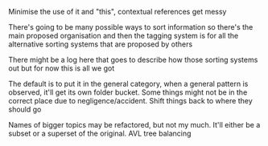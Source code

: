 Minimise the use of it and "this", contextual references get messy

There's going to be many possible ways to sort information so there's the main proposed organisation and then the tagging system is for all the alternative sorting systems that are proposed by others

There might be a log here that goes to describe how those sorting systems out but for now this is all we got

The default is to put it in the general category, when a general pattern is observed, it'll get its own folder bucket. Some things might not be in the correct place due to negligence/accident. Shift things back to where they should go

Names of bigger topics may be refactored, but not my much. It'll either be a subset or a superset of the original. AVL tree balancing